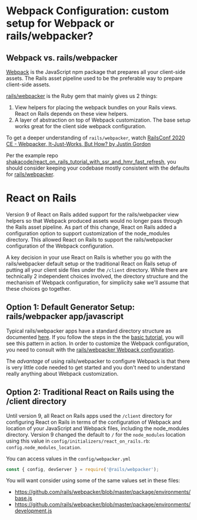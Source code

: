 # Webpack Configuration: custom setup for Webpack or rails/webpacker?

## Webpack vs. rails/webpacker

[Webpack](https://webpack.js.org) is the JavaScript npm package that prepares all your client-side assets. The Rails asset pipeline used to be the preferable way to prepare client-side assets.

[rails/webpacker](https://github.com/rails/webpacker) is the Ruby gem that mainly gives us 2 things:

1. View helpers for placing the webpack bundles on your Rails views. React on Rails depends on these view helpers.
2. A layer of abstraction on top of Webpack customization. The base setup works great for the client side webpack configuration.

To get a deeper understanding of `rails/webpacker`, watch [RailsConf 2020 CE - Webpacker, It-Just-Works, But How? by Justin Gordon](https://youtu.be/sJLoOpc5LD8)

Per the example repo [shakacode/react_on_rails_tutorial_with_ssr_and_hmr_fast_refresh](https://github.com/shakacode/react_on_rails_tutorial_with_ssr_and_hmr_fast_refresh),
you should consider keeping your codebase mostly consistent with the defaults for [rails/webpacker](https://github.com/rails/webpacker).

# React on Rails

Version 9 of React on Rails added support for the rails/webpacker view helpers so that Webpack produced assets would no longer pass through the Rails asset pipeline. As part of this change, React on Rails added a configuration option to support customization of the node_modules directory. This allowed React on Rails to support the rails/webpacker configuration of the Webpack configuration.

A key decision in your use React on Rails is whether you go with the rails/webpacker default setup or the traditional React on Rails setup of putting all your client side files under the `/client` directory. While there are technically 2 independent choices involved, the directory structure and the mechanism of Webpack configuration, for simplicity sake we'll assume that these choices go together.

## Option 1: Default Generator Setup: rails/webpacker app/javascript

Typical rails/webpacker apps have a standard directory structure as documented [here](https://github.com/rails/webpacker/blob/5-x-stable/docs/recommended-project-structure.md). If you follow the steps in the the [basic tutorial](https://www.shakacode.com/react-on-rails/docs/guides/tutorial), you will see this pattern in action. In order to customize the Webpack configuration, you need to consult with the [rails/webpacker Webpack configuration](https://www.shakacode.com/react-on-rails/docs/javascript/webpack).

The *advantage* of using rails/webpacker to configure Webpack is that there is very little code needed to get started and you don't need to understand really anything about Webpack customization.

## Option 2: Traditional React on Rails using the /client directory

Until version 9, all React on Rails apps used the `/client` directory for configuring React on Rails in terms of the configuration of Webpack and location of your JavaScript and Webpack files, including the node_modules directory. Version 9 changed the default to `/` for the `node_modules` location using this value in `config/initializers/react_on_rails.rb`: `config.node_modules_location`.

You can access values in the `config/webpacker.yml`

```js
const { config, devServer } = require('@rails/webpacker');
```

You will want consider using some of the same values set in these files:

* https://github.com/rails/webpacker/blob/master/package/environments/base.js
* https://github.com/rails/webpacker/blob/master/package/environments/development.js
